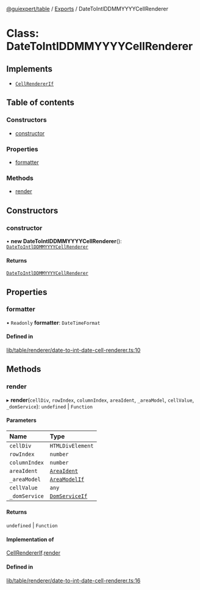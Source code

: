 [@guiexpert/table](../README.md) / [Exports](../modules.md) / DateToIntlDDMMYYYYCellRenderer

# Class: DateToIntlDDMMYYYYCellRenderer

## Implements

- [`CellRendererIf`](../interfaces/CellRendererIf.md)

## Table of contents

### Constructors

- [constructor](DateToIntlDDMMYYYYCellRenderer.md#constructor)

### Properties

- [formatter](DateToIntlDDMMYYYYCellRenderer.md#formatter)

### Methods

- [render](DateToIntlDDMMYYYYCellRenderer.md#render)

## Constructors

### constructor

• **new DateToIntlDDMMYYYYCellRenderer**(): [`DateToIntlDDMMYYYYCellRenderer`](DateToIntlDDMMYYYYCellRenderer.md)

#### Returns

[`DateToIntlDDMMYYYYCellRenderer`](DateToIntlDDMMYYYYCellRenderer.md)

## Properties

### formatter

• `Readonly` **formatter**: `DateTimeFormat`

#### Defined in

[lib/table/renderer/date-to-int-date-cell-renderer.ts:10](https://github.com/guiexperttable/ge-table/blob/a7cb25d/libs/table/src/lib/table/renderer/date-to-int-date-cell-renderer.ts#L10)

## Methods

### render

▸ **render**(`cellDiv`, `rowIndex`, `columnIndex`, `areaIdent`, `_areaModel`, `cellValue`, `_domService`): `undefined` \| `Function`

#### Parameters

| Name | Type |
| :------ | :------ |
| `cellDiv` | `HTMLDivElement` |
| `rowIndex` | `number` |
| `columnIndex` | `number` |
| `areaIdent` | [`AreaIdent`](../modules.md#areaident) |
| `_areaModel` | [`AreaModelIf`](../interfaces/AreaModelIf.md) |
| `cellValue` | `any` |
| `_domService` | [`DomServiceIf`](../interfaces/DomServiceIf.md) |

#### Returns

`undefined` \| `Function`

#### Implementation of

[CellRendererIf](../interfaces/CellRendererIf.md).[render](../interfaces/CellRendererIf.md#render)

#### Defined in

[lib/table/renderer/date-to-int-date-cell-renderer.ts:16](https://github.com/guiexperttable/ge-table/blob/a7cb25d/libs/table/src/lib/table/renderer/date-to-int-date-cell-renderer.ts#L16)

